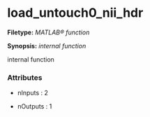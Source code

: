 # load_untouch0_nii_hdr

**Filetype:** _MATLAB&reg; function_

**Synopsis:** _internal function_

   internal function


### Attributes


- nInputs : 2

- nOutputs : 1
